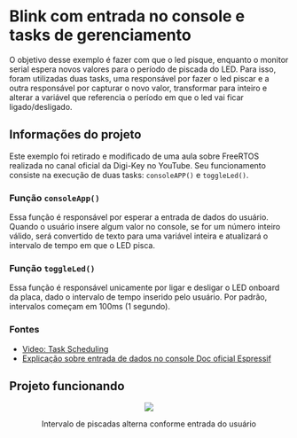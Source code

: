 # Blink com entrada no console e tasks de gerenciamento

O objetivo desse exemplo é fazer com que o led pisque, enquanto o monitor serial espera novos valores para o período de piscada do LED. Para isso, foram utilizadas duas tasks, uma responsável por fazer o led piscar e a outra responsável por capturar o novo valor, transformar para inteiro e alterar a variável que referencia o período em que o led vai ficar ligado/desligado.

## Informações do projeto

Este exemplo foi retirado e modificado de uma aula sobre FreeRTOS realizada no canal oficial da Digi-Key no YouTube. Seu funcionamento consiste na execução de duas tasks: `consoleAPP()` e `toggleLed()`.

### Função `consoleApp()`

Essa função é responsável por esperar a entrada de dados do usuário. Quando o usuário insere algum valor no console, se for um número inteiro válido, será convertido de texto para uma variável inteira e atualizará o intervalo de tempo em que o LED pisca.

### Função `toggleLed()`

Essa função é responsável unicamente por ligar e desligar o LED onboard da placa, dado o intervalo de tempo inserido pelo usuário. Por padrão, intervalos começam em 100ms (1 segundo).

### Fontes

- [Video: Task Scheduling](https://youtu.be/95yUbClyf3E)
- [Explicação sobre entrada de dados no console Doc oficial Espressif](https://docs.espressif.com/projects/esp-idf/en/v4.4/esp32/api-reference/peripherals/uart.html)

## Projeto funcionando

<div align='center'>
    <img src="https://github.com/bittoin/M5StickC-Plus-IDF-Examples/blob/main/Images/3_blink_input_cp.gif?raw=true">
    <p>Intervalo de piscadas alterna conforme entrada do usuário</p>
</div>